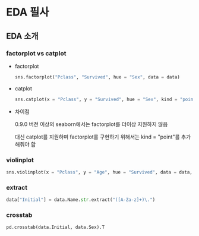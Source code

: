 # EDA 필사

## EDA 소개

### factorplot vs catplot

* factorplot

    ```python
    sns.factorplot("Pclass", "Survived", hue = "Sex", data = data)
    ```

* catplot

    ```python
    sns.catplot(x = "Pclass", y = "Survived", hue = "Sex", kind = "point", data = data)
    ```

* 차이점

    0.9.0 버전 이상의 seaborn에서는 factorplot를 더이상 지원하지 않음

    대신 catplot를 지원하며 factorplot를 구현하기 위해서는 kind = "point"를 추가해줘야 함

### violinplot

```python
sns.violinplot(x = "Pclass", y = "Age", hue = "Survived", data = data, split = True, ax = ax[0])
```

### extract

```python
data["Initial"] = data.Name.str.extract("([A-Za-z]+)\.")
```

### crosstab

```python
pd.crosstab(data.Initial, data.Sex).T 
```